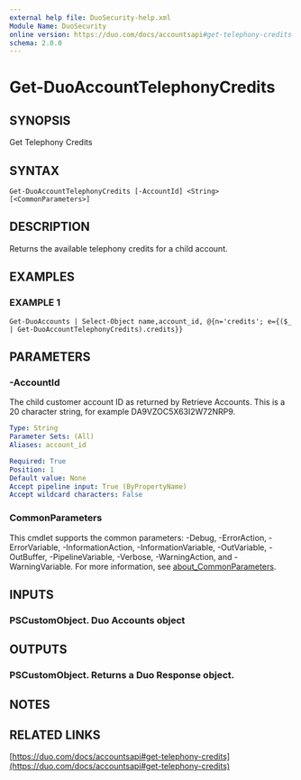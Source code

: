 ```yaml
---
external help file: DuoSecurity-help.xml
Module Name: DuoSecurity
online version: https://duo.com/docs/accountsapi#get-telephony-credits
schema: 2.0.0
---
```


# Get-DuoAccountTelephonyCredits

## SYNOPSIS
Get Telephony Credits

## SYNTAX

```
Get-DuoAccountTelephonyCredits [-AccountId] <String> [<CommonParameters>]
```

## DESCRIPTION
Returns the available telephony credits for a child account.

## EXAMPLES

### EXAMPLE 1
```
Get-DuoAccounts | Select-Object name,account_id, @{n='credits'; e={($_ | Get-DuoAccountTelephonyCredits).credits}}
```

## PARAMETERS

### -AccountId
The child customer account ID as returned by Retrieve Accounts.
This is a 20 character string, for example DA9VZOC5X63I2W72NRP9.

```yaml
Type: String
Parameter Sets: (All)
Aliases: account_id

Required: True
Position: 1
Default value: None
Accept pipeline input: True (ByPropertyName)
Accept wildcard characters: False
```

### CommonParameters
This cmdlet supports the common parameters: -Debug, -ErrorAction, -ErrorVariable, -InformationAction, -InformationVariable, -OutVariable, -OutBuffer, -PipelineVariable, -Verbose, -WarningAction, and -WarningVariable. For more information, see [about_CommonParameters](http://go.microsoft.com/fwlink/?LinkID=113216).

## INPUTS

### PSCustomObject. Duo Accounts object
## OUTPUTS

### PSCustomObject. Returns a Duo Response object.
## NOTES

## RELATED LINKS

[https://duo.com/docs/accountsapi#get-telephony-credits](https://duo.com/docs/accountsapi#get-telephony-credits)

